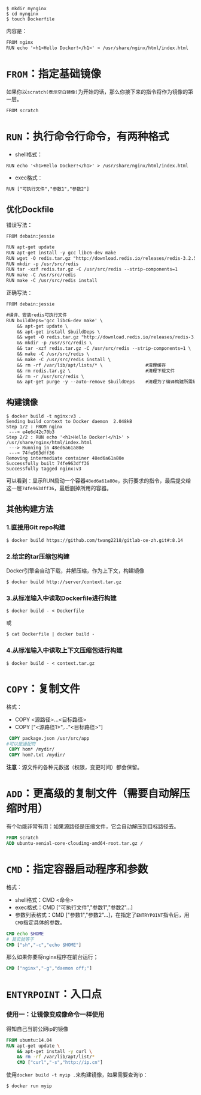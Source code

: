 ```shell
$ mkdir mynginx
$ cd mynginx
$ touch Dockerfile
```
内容是：
```txt
FROM nginx
RUN echo '<h1>Hello Docker!</h1>' > /usr/share/nginx/html/index.html
```
# `FROM`：指定基础镜像
如果你以`scratch(表示空白镜像)`为开始的话，那么你接下来的指令将作为镜像的第一层。
```txt
FROM scratch
```
# `RUN`：执行命令行命令，有两种格式
- shell格式：
```txt
RUN echo '<h1>Hello Docker!</h1>' > /usr/share/nginx/html/index.html
```

- exec格式：
```txt
RUN ["可执行文件","参数1","参数2"]
```
## 优化Dockfile
错误写法：
```txt
FROM debain:jessie

RUN apt-get update
RUN apt-get install -y gcc libc6-dev make
RUN wget -O redis.tar.gz "http://download.redis.io/releases/redis-3.2.5.tar.gz"
RUN mkdir -p /usr/src/redis
RUN tar -xzf redis.tar.gz -C /usr/src/redis --strip-components=1
RUN make -C /usr/src/redis
RUN make -C /usr/src/redis install
```
正确写法：
```txt
FROM debain:jessie

#编译、安装redis可执行文件
RUN buildDeps='gcc libc6-dev make' \
	&& apt-get update \
	&& apt-get install $buildDeps \
	&& wget -O redis.tar.gz "http://download.redis.io/releases/redis-3.2.5.tar.gz" \
	&& mkdir -p /usr/src/redis \
	&& tar -xzf redis.tar.gz -C /usr/src/redis --strip-components=1 \
	&& make -C /usr/src/redis \
	&& make -C /usr/src/redis install \
	&& rm -rf /var/lib/apt/lists/* \				#清理缓存
	&& rm redis.tar.gz \							#清理下载文件
	&& rm -r /usr/src/redis \						
	&& apt-get purge -y --auto-remove $buildDeps	#清理为了编译构建所需软件
```
## 构建镜像
```shell
$ docker build -t nginx:v3 .
Sending build context to Docker daemon  2.048kB
Step 1/2 : FROM nginx
 ---> e4e6d42c70b3
Step 2/2 : RUN echo '<h1>Hello Docker!</h1>' > /usr/share/nginx/html/index.html
 ---> Running in 48ed6a61a80e
 ---> 74fe963dff36
Removing intermediate container 48ed6a61a80e
Successfully built 74fe963dff36
Successfully tagged nginx:v3
```
可以看到：显示RUN启动一个容器`48ed6a61a80e`，执行要求的指令，最后提交给这一层`74fe963dff36`，最后删掉所用的容器。

## 其他构建方法
### 1.直接用Git repo构建
```shell
$ docker build https://github.com/twang2218/gitlab-ce-zh.git#:8.14
```

### 2.给定的tar压缩包构建
Docker引擎会自动下载，并解压缩，作为上下文，构建镜像
```shell
$ docker build http://server/context.tar.gz
```

### 3.从标准输入中读取Dockerfile进行构建
```shell
$ docker build - < Dockerfile
```
或
```shell
$ cat Dockerfile | docker build -
```

### 4.从标准输入中读取上下文压缩包进行构建
```shell
$ docker build - < context.tar.gz
```

# `COPY`：复制文件
格式：
- COPY <源路径>...<目标路径>
- COPY ["<源路径1>",..."<目标路径>"]

```dockerfile
 COPY package.json /usr/src/app
#可以是通配符
 COPY hom* /mydir/
 COPY hom?.txt /mydir/
```
**注意**：源文件的各种元数据（权限，变更时间）都会保留。

# `ADD`：更高级的复制文件（需要自动解压缩时用）
有个功能非常有用：如果源路径是压缩文件，它会自动解压到目标路径去。
```dockerfile
FROM scratch
ADD ubuntu-xenial-core-cloudimg-amd64-root.tar.gz /
```

# `CMD`：指定容器启动程序和参数
格式：
- shell格式：CMD <命令>
- exec格式：CMD ["可执行文件","参数1","参数2"...]
- 参数列表格式：CMD ["参数1","参数2"...]，在指定了`ENTRYPOINT`指令后，用`CMD`指定具体的参数。

```dockerfile
CMD echo $HOME
# 其实就等于
CMD ["sh","-c","echo $HOME"]
```
那么如果你要将nginx程序在前台运行；
```dockerfile
CMD ["nginx","-g","daemon off;"]
```

# `ENTYRPOINT`：入口点

### 使用一：让镜像变成像命令一样使用
得知自己当前公网ip的镜像
```dockerfile
FROM ubuntu:14.04
RUN apt-get update \
	&& apt-get install -y curl \
	&& rm -rf /var/lib/apt/list/* 
	CMD ["curl","-s","http://ip.cn"]
```
使用`docker build -t myip .`来构建镜像，如果需要查询ip：
```shell
$ docker run myip
```